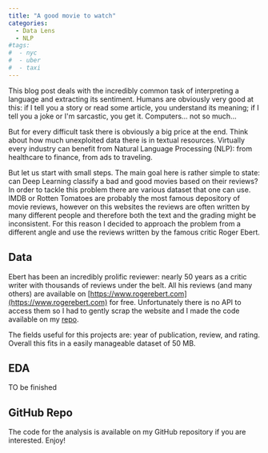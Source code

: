 ```yaml
---
title: "A good movie to watch"
categories:
  - Data Lens
  - NLP
#tags:
#  - nyc
#  - uber
#  - taxi
---
```


This blog post deals with the incredibly common task of interpreting a language and extracting its sentiment. Humans are obviously very good at this: if I tell you a story or read some article, you understand its meaning; if I tell you a joke or I'm sarcastic, you get it. Computers... not so much...

But for every difficult task there is obviously a big price at the end. Think about how much unexploited data there is in textual resources. Virtually every industry can benefit from Natural Language Processing (NLP): from healthcare to finance, from ads to traveling.

But let us start with small steps. The main goal here is rather simple to state: can Deep Learning classify a bad and good movies based on their reviews? In order to tackle this problem there are various dataset that one can use. IMDB or Rotten Tomatoes are probably the most famous depository of movie reviews, however on this websites the reviews are often written by many different people and therefore both the text and the grading might be inconsistent. For this reason I decided to approach the problem from a different angle and use the reviews written by the famous critic Roger Ebert.

## Data

Ebert has been an incredibly prolific reviewer: nearly 50 years as a critic writer with thousands of reviews under the belt. All his reviews (and many others) are available on [https://www.rogerebert.com](https://www.rogerebert.com) for free. Unfortunately there is no API to access them so I had to gently scrap the website and I made the code available on my [repo](https://github.com/gt987/A-good-movie).

The fields useful for this projects are: year of publication, review, and rating. Overall this fits in a easily manageable dataset of 50 MB.

## EDA

TO be finished

## GitHub Repo

The code for the analysis is available on my GitHub repository if you are interested. Enjoy!
